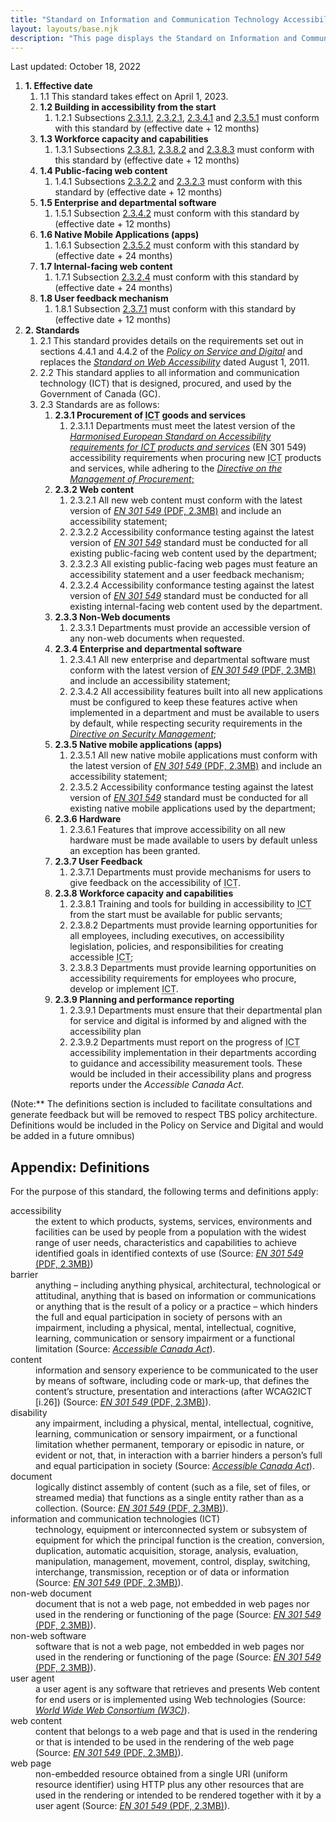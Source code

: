 ```yaml
---
title: "Standard on Information and Communication Technology Accessibility (<abbr>ICT</abbr>) Accessibility (Initial)"
layout: layouts/base.njk
description: "This page displays the Standard on Information and Communication Technologies (<abbr>ICT</abbr>) Accessibility in full, the various accessibility requirements and the associated implementation timelines"
---
```


Last updated: October 18, 2022

<ol class="a11y-standards-list">
  <li><strong><span>1.</span> Effective date</strong>
    <ol class="a11y-standards-list">
      <li><span id="1.1">1.1</span> This standard takes effect on April 1, 2023.</li>
      <li><strong><span>1.2</span> Building in accessibility from the start</strong>
        <ol class="a11y-standards-list">
          <li><span id="1.2.1">1.2.1</span> Subsections <a href="#2.3.1.1">2.3.1.1</a>, <a href="#2.3.2.1">2.3.2.1</a>, <a href="#2.3.4.1">2.3.4.1</a> and <a href="#2.3.5.1">2.3.5.1</a> must conform with this standard by (effective date + 12 months)</li>
        </ol>
      </li>
      <li><strong><span>1.3</span> Workforce capacity and capabilities </strong>
        <ol class="a11y-standards-list">
          <li><span id="1.3.1">1.3.1</span> Subsections <a href="#2.3.8.1">2.3.8.1</a>, <a href="#2.3.8.2">2.3.8.2</a> and <a href="#2.3.8.3">2.3.8.3</a> must conform with this standard by (effective date + 12 months)</li>
        </ol>
      </li>
      <li><strong><span>1.4</span> Public-facing web content </strong>
        <ol class="a11y-standards-list">
          <li><span id="1.4.1">1.4.1</span> Subsections <a href="#2.3.2.2">2.3.2.2</a> and <a href="#2.3.2.3">2.3.2.3</a> must conform with this standard by (effective date + 12 months)</li>
        </ol>
      </li>
      <li><strong><span>1.5</span> Enterprise and departmental software</strong>
        <ol class="a11y-standards-list">
          <li><span id="1.5.1">1.5.1</span> Subsection <a href="#2.3.4.2">2.3.4.2</a> must conform with this standard by (effective date + 12 months)</li>
        </ol>
      </li>
      <li><strong><span>1.6</span> Native Mobile Applications (apps)</strong>
        <ol class="a11y-standards-list">
          <li><span id="1.6.1">1.6.1</span> Subsection <a href="#2.3.5.2">2.3.5.2</a> must conform with this standard by (effective date + 24 months)</li>
        </ol>
      </li>
      <li><strong><span>1.7</span> Internal-facing web content</strong>
        <ol class="a11y-standards-list">
          <li><span id="1.7.1">1.7.1</span> Subsection <a href="#2.3.2.4">2.3.2.4</a> must conform with this standard by (effective date + 24 months)</li>
        </ol>
      </li>
      <li><strong><span>1.8</span> User feedback mechanism</strong>
        <ol class="a11y-standards-list">
          <li><span id="1.8.1">1.8.1</span> Subsection <a href="#2.3.7.1">2.3.7.1</a> must conform with this standard by (effective date + 12 months)</li>
        </ol>
      </li>
    </ol>
  </li>

  <li><strong><span>2.</span> Standards</strong>
    <ol class="a11y-standards-list">
      <li><span id="2.1">2.1</span> This standard provides details on the requirements set out in sections 4.4.1 and 4.4.2 of the <a href="https://www.tbs-sct.canada.ca/pol/doc-eng.aspx?id=32603"><em>Policy on Service and Digital</em></a> and replaces the <a href="https://www.tbs-sct.canada.ca/pol/doc-eng.aspx?id=23601"><em>Standard on Web Accessibility</em></a> dated August 1, 2011.</li>
      <li><span id="2.2">2.2</span> This standard applies to all information and communication technology (<abbr>ICT</abbr>) that is designed, procured, and used by the Government of Canada (GC).</li>
      <li><span id="2.3">2.3</span> Standards are as follows:
        <ol class="a11y-standards-list">
          <li><strong><span>2.3.1</span> Procurement of <abbr title="Information and Communication Technology Accessibility">ICT</abbr> goods and services</strong>
            <ol class="a11y-standards-list">
              <li><span id="2.3.1.1">2.3.1.1</span> Departments must meet the latest version of the <a href="https://www.etsi.org/deliver/etsi_en/301500_301599/301549/03.02.01_60/en_301549v030201p.pdf"><em>Harmonised European Standard on Accessibility requirements for <abbr title="Information and Communication Technology Accessibility">ICT</abbr> products and services</em></a> (EN 301 549) accessibility requirements when procuring new <abbr title="Information and Communication Technology Accessibility">ICT</abbr> products and services, while adhering to the <a href="https://www.tbs-sct.canada.ca/pol/doc-eng.aspx?id=32692"><em>Directive on the Management of Procurement</em>;</a></li>
            </ol>
          </li>
          <li><strong><span>2.3.2</span> Web content</strong>
            <ol class="a11y-standards-list">
              <li><span id="2.3.2.1">2.3.2.1</span> All new web content must conform with the latest version of <a download="download" href="https://www.etsi.org/deliver/etsi_en/301500_301599/301549/03.02.01_60/en_301549v030201p.pdf"><em>EN&nbsp;301&nbsp;549</em> (PDF, 2.3MB)</a> and include an accessibility statement;</li>
              <li><span id="2.3.2.2">2.3.2.2</span> Accessibility conformance testing against the latest version of <em><a href="https://www.etsi.org/deliver/etsi_en/301500_301599/301549/03.02.01_60/en_301549v030201p.pdf">EN 301 549</a></em> standard must be conducted for all existing public-facing web content used by the department;</li>
              <li><span id="2.3.2.3">2.3.2.3</span> All existing public-facing web pages must feature an accessibility statement and a user feedback mechanism;</li>
              <li><span id="2.3.2.4">2.3.2.4</span> Accessibility conformance testing against the latest version of <em><a href="https://www.etsi.org/deliver/etsi_en/301500_301599/301549/03.02.01_60/en_301549v030201p.pdf">EN 301 549</a></em> standard must be conducted for all existing internal-facing web content used by the department.</li>
            </ol>
          <li><strong><span>2.3.3</span> Non-Web documents</strong>
            <ol class="a11y-standards-list">
              <li><span id="2.3.3.1">2.3.3.1</span> Departments must provide an accessible version of any non-web documents when requested.</li>
            </ol>
          </li>
          <li><strong><span>2.3.4</span> Enterprise and departmental software</strong>
            <ol class="a11y-standards-list">
              <li><span id="2.3.4.1">2.3.4.1</span> All new enterprise and departmental software must conform with the latest version of <a download="download" href="https://www.etsi.org/deliver/etsi_en/301500_301599/301549/03.02.01_60/en_301549v030201p.pdf"><em>EN&nbsp;301&nbsp;549</em> (PDF, 2.3MB)</a> and include an accessibility statement;</li>
              <li><span id="2.3.4.2">2.3.4.2</span> All accessibility features built into all new applications must be configured to keep these features active when implemented in a department and must be available to users by default, while respecting security requirements in the <a href="https://www.tbs-sct.canada.ca/pol/doc-eng.aspx?id=32611"><em>Directive on Security Management</em></a>;</li>
            </ol>
          </li>
          <li><strong><span>2.3.5</span> Native mobile applications (apps)</strong>
            <ol class="a11y-standards-list">
              <li><span id="2.3.5.1">2.3.5.1</span> All new native mobile applications must conform with the latest version of <a download="download" href="https://www.etsi.org/deliver/etsi_en/301500_301599/301549/03.02.01_60/en_301549v030201p.pdf"><em>EN&nbsp;301&nbsp;549</em> (PDF, 2.3MB)</a> and include an accessibility statement;</li>
              <li><span id="2.3.5.2">2.3.5.2</span> Accessibility conformance testing against the latest version of <em><a href="https://www.etsi.org/deliver/etsi_en/301500_301599/301549/03.02.01_60/en_301549v030201p.pdf">EN 301 549</a></em> standard must be conducted for all existing native mobile applications used by the department;</li>
            </ol>
          </li>
          <li><strong><span>2.3.6</span> Hardware</strong>
            <ol class="a11y-standards-list">
              <li><span id="2.3.6.1">2.3.6.1</span> Features that improve accessibility on all new hardware must be made available to users by default unless an exception has been granted.</li>
            </ol>
          </li>
          <li><strong><span>2.3.7</span> User Feedback</strong>
            <ol class="a11y-standards-list">
              <li><span id="2.3.7.1">2.3.7.1</span> Departments must provide mechanisms for users to give feedback on the accessibility of <abbr title="Information and Communication Technology Accessibility">ICT</abbr>.</li>
            </ol>
          </li>
          <li><strong><span>2.3.8</span> Workforce capacity and capabilities</strong>
            <ol class="a11y-standards-list">
              <li><span id="2.3.8.1">2.3.8.1</span> Training and tools for building in accessibility to <abbr title="Information and Communication Technology Accessibility">ICT</abbr> from the start must be available for public servants;</li>
              <li><span id="2.3.8.2">2.3.8.2</span> Departments must provide learning opportunities for all employees, including executives, on accessibility legislation, policies, and responsibilities for creating accessible <abbr title="Information and Communication Technology Accessibility">ICT</abbr>;</li>
              <li><span id="2.3.8.3">2.3.8.3</span> Departments must provide learning opportunities on accessibility requirements for employees who procure, develop or implement <abbr title="Information and Communication Technology Accessibility">ICT</abbr>.</li>
            </ol>
          </li>
          <li><strong><span>2.3.9</span> Planning and performance reporting</strong>
            <ol class="a11y-standards-list">
              <li><span id="2.3.9.1">2.3.9.1</span> Departments must ensure that their departmental plan for service and digital is informed by and aligned with the accessibility plan</li>
              <li><span id="2.3.9.2">2.3.9.2</span> Departments must report on the progress of <abbr title="Information and Communication Technology Accessibility">ICT</abbr> accessibility implementation in their departments according to guidance and accessibility measurement tools. These would be included in their accessibility plans and progress reports under the <em>Accessible Canada Act</em>.</li>
            </ol>
          </li>
        </ol>
      </li>
    </ol>
  </li>
</ol>
<div class="mrgn-tp-lg">
  (Note:** The definitions section is included to facilitate consultations and generate feedback but will be removed to respect TBS policy architecture. Definitions would be included in the Policy on Service and Digital and would be added in a future omnibus)
</div>

## Appendix: Definitions

For the purpose of this standard, the following terms and definitions apply:

<dl>
  <dt>accessibility</dt>
  <dd>the extent to which products, systems, services, environments and facilities can be used by people from a population with the widest range of user needs, characteristics and capabilities to achieve identified goals in identified contexts of use (Source: <a download="download" href="https://www.etsi.org/deliver/etsi_en/301500_301599/301549/03.02.01_60/en_301549v030201p.pdf"><em>EN&nbsp;301&nbsp;549</em> (PDF, 2.3MB)</a></a>)</dd>
  <dt>barrier</dt>
  <dd>anything – including anything physical, architectural, technological or attitudinal, anything that is based on information or communications or anything that is the result of a policy or a practice – which hinders the full and equal participation in society of persons with an impairment, including a physical, mental, intellectual, cognitive, learning, communication or sensory impairment or a functional limitation (Source: <a href="https://laws.justice.gc.ca/eng/acts/A-0.6/page-1.html"><em>Accessible Canada Act</em></a>).</dd>
  <dt>content</dt>
  <dd>information and sensory experience to be communicated to the user by means of software, including code or mark-up, that defines the content’s structure, presentation and interactions (after WCAG2ICT [i.26]) (Source: <a download="download" href="https://www.etsi.org/deliver/etsi_en/301500_301599/301549/03.02.01_60/en_301549v030201p.pdf"><em>EN&nbsp;301&nbsp;549</em> (PDF, 2.3MB)</a>).</dd>
  <dt>disability</dt>
  <dd>any impairment, including a physical, mental, intellectual, cognitive, learning, communication or sensory impairment, or a functional limitation whether permanent, temporary or episodic in nature, or evident or not, that, in interaction with a barrier hinders a person’s full and equal participation in society (Source: <a href="https://laws.justice.gc.ca/eng/acts/A-0.6/page-1.html"><em>Accessible Canada Act</em></a>).</dd>
  <dt>document</dt>
  <dd>logically distinct assembly of content (such as a file, set of files, or streamed media) that functions as a single entity rather than as a collection. (Source: <a download="download" href="https://www.etsi.org/deliver/etsi_en/301500_301599/301549/03.02.01_60/en_301549v030201p.pdf"><em>EN&nbsp;301&nbsp;549</em> (PDF, 2.3MB)</a>).</dd>
  <dt>information and communication technologies (<abbr>ICT</abbr>)</dt>
  <dd>technology, equipment or interconnected system or subsystem of equipment for which the principal function is the creation, conversion, duplication, automatic acquisition, storage, analysis, evaluation, manipulation, management, movement, control, display, switching, interchange, transmission, reception or of data or information (Source: <a download="download" href="https://www.etsi.org/deliver/etsi_en/301500_301599/301549/03.02.01_60/en_301549v030201p.pdf"><em>EN&nbsp;301&nbsp;549</em> (PDF, 2.3MB)</a>).</dd>
  <dt>non-web document</dt>
  <dd>document that is not a web page, not embedded in web pages nor used in the rendering or functioning of the page (Source: <a download="download" href="https://www.etsi.org/deliver/etsi_en/301500_301599/301549/03.02.01_60/en_301549v030201p.pdf"><em>EN&nbsp;301&nbsp;549</em> (PDF, 2.3MB)</a>).</dd>
  <dt>non-web software</dt>
  <dd>software that is not a web page, not embedded in web pages nor used in the rendering or functioning of the page (Source: <a download="download" href="https://www.etsi.org/deliver/etsi_en/301500_301599/301549/03.02.01_60/en_301549v030201p.pdf"><em>EN&nbsp;301&nbsp;549</em> (PDF, 2.3MB)</a>).</dd>
  <dt>user agent</dt>
  <dd>a user agent is any software that retrieves and presents Web content for end users or is implemented using Web technologies (Source: <a href="https://www.w3.org/WAI/UA/work/wiki/Definition_of_User_Agent"><em>World Wide Web Consortium (<abbr>W3C</abbr>)</em></a>).</dd>
  <dt>web content</dt>
  <dd>content that belongs to a web page and that is used in the rendering or that is intended to be used in the rendering of the web page (Source: <a download="download" href="https://www.etsi.org/deliver/etsi_en/301500_301599/301549/03.02.01_60/en_301549v030201p.pdf"><em>EN&nbsp;301&nbsp;549</em> (PDF, 2.3MB)</a>).</dd>
  <dt>web page</dt>
  <dd>non-embedded resource obtained from a single URI (uniform resource identifier) using HTTP plus any other resources that are used in the rendering or intended to be rendered together with it by a user agent (Source: <a download="download" href="https://www.etsi.org/deliver/etsi_en/301500_301599/301549/03.02.01_60/en_301549v030201p.pdf"><em>EN&nbsp;301&nbsp;549</em> (PDF, 2.3MB)</a>).</dd>
</dl>
